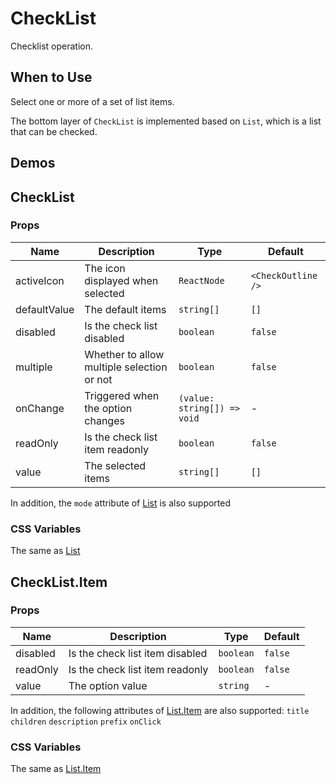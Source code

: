 # CheckList

Checklist operation.

## When to Use

Select one or more of a set of list items.

The bottom layer of `CheckList` is implemented based on `List`, which is a list that can be checked.

## Demos

<code src="./demos/demo1.tsx"></code>

<code src="./demos/demo2.tsx"></code>

## CheckList

### Props

| Name         | Description                                | Type                        | Default            |
| ------------ | ------------------------------------------ | --------------------------- | ------------------ |
| activeIcon   | The icon displayed when selected           | `ReactNode`                 | `<CheckOutline />` |
| defaultValue | The default items                          | `string[]`                  | `[]`               |
| disabled     | Is the check list disabled                 | `boolean`                   | `false`            |
| multiple     | Whether to allow multiple selection or not | `boolean`                   | `false`            |
| onChange     | Triggered when the option changes          | `(value: string[]) => void` | -                  |
| readOnly     | Is the check list item readonly            | `boolean`                   | `false`            |
| value        | The selected items                         | `string[]`                  | `[]`               |

In addition, the `mode` attribute of [List](./list) is also supported

### CSS Variables

The same as [List](./list/#list-2)

## CheckList.Item

### Props

| Name     | Description                     | Type      | Default |
| -------- | ------------------------------- | --------- | ------- |
| disabled | Is the check list item disabled | `boolean` | `false` |
| readOnly | Is the check list item readonly | `boolean` | `false` |
| value    | The option value                | `string`  | -       |

In addition, the following attributes of [List.Item](./list) are also supported: `title` `children` `description` `prefix` `onClick`

### CSS Variables

The same as [List.Item](./list/#listitem-1)

